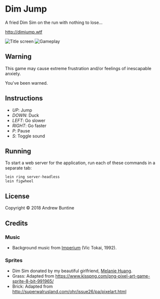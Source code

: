 # Dim Jump

A fried Dim Sim on the run with nothing to lose...

http://dimjump.wtf

![Title screen](/resources/screenshots/dimjump-1.png?raw=true "Dim Jump Title Screen")
![Gameplay](/resources/screenshots/dimjump-2.png?raw=true "Dim Jump Gameplay")

## Warning

This game may cause extreme frustration and/or feelings of inescapable anxiety.

You've been warned.

## Instructions

 - *UP*: Jump
 - *DOWN*: Duck
 - *LEFT*: Go slower
 - *RIGHT*: Go faster
 - *P*: Pause
 - *S*: Toggle sound

## Running

To start a web server for the application, run each of these commands in a separate tab:

    lein ring server-headless
    lein figwheel

## License

Copyright © 2018 Andrew Buntine

## Credits

### Music
  - Background music from [Imperium](https://en.wikipedia.org/wiki/Imperium_(1992_video_game)) (Vic Tokai, 1992).

### Sprites
  - Dim Sim donated by my beautiful girlfriend, [Melanie Huang](http://melaniehuang.com/).
  - Grass: Adapted from https://www.kisspng.com/png-pixel-art-game-sprite-8-bit-991965/
  - Brick: Adapted from http://superwalrusland.com/ohr/issue26/pa/pixelart.html
